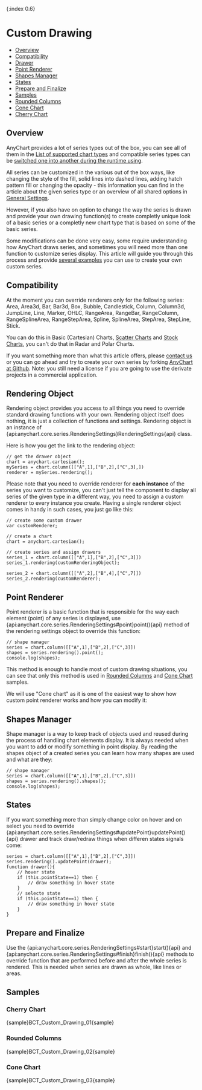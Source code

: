 {:index 0.6}
# Custom Drawing

* [Overview](#overview)
* [Compatibility](#compatibility)
* [Drawer](#drawer)
 * [Point Renderer](#basic_drawer)
 * [Shapes Manager](#shapes_manager)
 * [States](#states)
 * [Prepare and Finalize](#prepare_and_finalize)
* [Samples](#samples)
 * [Rounded Columns](#rounded_columns)
 * [Cone Chart](#cone_chart)
 * [Cherry Chart](#cherry_chart)

## Overview

AnyChart provides a lot of series types out of the box, you can see all of them in the [List of supported chart types](../Quick_Start/Supported_Charts_Types) and compatible series types can be [switched one into another during the runtime using](Series_Type).

All series can be customized in the various out of the box ways, like changing the style of the fill, solid lines into dashed lines, adding hatch pattern fill or changing the opacity - this information you can find in the article about the given series type or an overview of all shared options in [General Settings](General_Settings).

However, if you also have on option to change the way the series is drawn and provide your own drawing function(s) to create completly unique look of a basic series or a completly new chart type that is based on some of the basic series.

Some modifications can be done very easy, some require understanding how AnyChart draws series, and sometimes you will need more than one function to customize series display. This article will guide you through this process and provide [several examples](#samples) you can use to create your own custom series.

## Compatibility

At the moment you can override renderers only for the following series: Area, Area3d, Bar, Bar3d, Box, Bubble, Candlestick, Column, Column3d, JumpLine, Line, Marker, OHLC, RangeArea, RangeBar, RangeColumn, RangeSplineArea, RangeStepArea, Spline, SplineArea, StepArea, StepLine, Stick. 

You can do this in Basic (Cartesian) Charts, [Scatter Charts](Scatter_Plot/Overview) and [Stock Charts](../Stock_Charts), you can't do that in Radar and Polar Charts.

If you want something more than what this article offers, please [contact us](https://support.anychart.com/) or you can go ahead and try to create your own series by forking [AnyChart at Github](https://github.com/AnyChart/AnyChart). Note: you still need a license if you are going to use the derivate projects in a commercial application.

## Rendering Object

Rendering object provides you access to all things you need to override standard drawing functions with your own. Rendering object itself does nothing, it is just a collection of functions and settings. Rendering object is an instance of {api:anychart.core.series.RenderingSettings}RenderingSettings{api} class.

Here is how you get the link to the rendering object:

```
// get the drawer object
chart = anychart.cartesian();
mySeries = chart.column([["A",1],["B",2],["C",3],])
renderer = mySeries.rendering();
```

Please note that you need to override renderer for **each instance** of the series you want to customize, you can't just tell the component to display all series of the given type in a different way, you need to assign a custom renderer to every instance you create. Having a single renderer object comes in handy in such cases, you just go like this:

```
// create some custom drawer
var customRenderer;

// create a chart
chart = anychart.cartesian();

// create series and assign drawers
series_1 = chart.column([["A",1],["B",2],["C",3]])
series_1.rendering(customRenderingObject);

series_2 = chart.column([["A",2],["B",4],["C",7]])
series_2.rendering(customRenderer);
```

## Point Renderer

Point renderer is a basic function that is responsible for the way each element (point) of any series is displayed, use {api:anychart.core.series.RenderingSettings#point}point(){api} method of the rendering settings object to override this function:

```
// shape manager
series = chart.column([["A",1],["B",2],["C",3]])
shapes = series.rendering().point();
console.log(shapes);
```

This method is enough to handle most of custom drawing situations, you can see that only this method is used in [Rounded Columns](#rounded_columns) and [Cone Chart](#cone_chart) samples.

We will use "Cone chart" as it is one of the easiest way to show how custom point renderer works and how you can modify it:

## Shapes Manager

Shape manager is a way to keep track of objects used and reused during the process of handling chart elements display. It is always needed when you want to add or modify something in point display. By reading the shapes object of a created series you can learn how many shapes are used and what are they:

```
// shape manager
series = chart.column([["A",1],["B",2],["C",3]])
shapes = series.rendering().shapes();
console.log(shapes);
```

## States

If you want something more than simply change color on hover and on select you need to override {api:anychart.core.series.RenderingSettings#updatePoint}updatePoint(){api} drawer and track draw/redraw things when differen states signals come:

```
series = chart.column([["A",1],["B",2],["C",3]])
series.rendering().updatePoint(drawer);
function drawer(){
	// hover state
	if (this.pointState==1) then {
		// draw something in hover state
	}
	// selecte state
	if (this.pointState==1) then {
		// draw something in hover state		
	}
}
```

## Prepare and Finalize

Use the {api:anychart.core.series.RenderingSettings#start}start(){api} and {api:anychart.core.series.RenderingSettings#finish}finish(){api} methods to override function that are performed before and after the whole series is rendered. This is needed when series are drawn as whole, like lines or areas.

## Samples

### Cherry Chart

{sample}BCT\_Custom\_Drawing\_01{sample}

### Rounded Columns

{sample}BCT\_Custom\_Drawing\_02{sample}

### Cone Chart

{sample}BCT\_Custom\_Drawing\_03{sample}